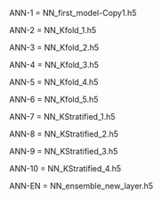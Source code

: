 ANN-1 = NN_first_model-Copy1.h5

ANN-2 = NN_Kfold_1.h5

ANN-3 = NN_Kfold_2.h5

ANN-4 = NN_Kfold_3.h5

ANN-5 = NN_Kfold_4.h5

ANN-6 = NN_Kfold_5.h5

ANN-7 = NN_KStratified_1.h5 

ANN-8 = NN_KStratified_2.h5 

ANN-9 = NN_KStratified_3.h5 

ANN-10 = NN_KStratified_4.h5 

ANN-EN = NN_ensemble_new_layer.h5
